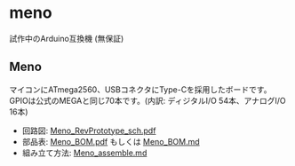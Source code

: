 # meno
試作中のArduino互換機 (無保証)

## Meno
マイコンにATmega2560、USBコネクタにType-Cを採用したボードです。 GPIOは公式のMEGAと同じ70本です。(内訳: ディジタルI/O 54本、アナログI/O 16本)
* 回路図: [Meno_RevPrototype_sch.pdf](https://github.com/zer0ohm/meno/blob/master/Meno/Schematic/Meno_RevPrototype_sch.pdf)
* 部品表: [Meno_BOM.pdf](https://github.com/zer0ohm/meno/blob/master/Meno/Docs/Meno_BOM.pdf) もしくは [Meno_BOM.md](https://github.com/zer0ohm/meno/blob/master/Meno/Docs/Meno_BOM.md)
* 組み立て方法: [Meno_assemble.md](https://github.com/zer0ohm/meno/blob/master/Meno/Docs/Meno_assemble.md)

<!--// まだ構想中なのでとりあえずコメントアウト
## Meno F4
MenoのマイコンをSTM32F4(STM32F446RET)にアップグレードしたボードです。USBコネクタは引き続きType-Cを採用しています。
* 回路図: [MenoF4_RevPrototype_sch.pdf](https://github.com/zer0ohm/meno/blob/master/MenoF4/Schematic/MenoF4_RevPrototype_sch.pdf)
* 部品表: [MenoF4_BOM.pdf](https://github.com/zer0ohm/meno/blob/master/MenoF4/Docs/MenoF4_BOM.pdf) もしくは [MenoF4_BOM.md](https://github.com/zer0ohm/meno/blob/master/MenoF4/Docs/MenoF4_BOM.md)
* 組み立て方法: [MenoF4_assemble.md](https://github.com/zer0ohm/meno/blob/master/MenoF4/Docs/Meno_assemble.md)
-->
